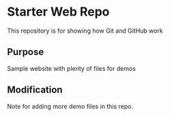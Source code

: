 # Starter Web Repo

This repository is for showing how Git and GitHub work

## Purpose

Sample website with plenty of files for demos

## Modification
Note for adding more demo files in this repo.
